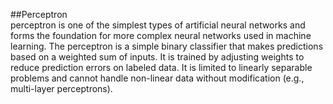 ##Perceptron  
perceptron is one of the simplest types of artificial neural networks and forms the foundation for more complex neural networks used in machine learning.
The perceptron is a simple binary classifier that makes predictions based on a weighted sum of inputs.
It is trained by adjusting weights to reduce prediction errors on labeled data.
It is limited to linearly separable problems and cannot handle non-linear data without modification (e.g., multi-layer perceptrons).
